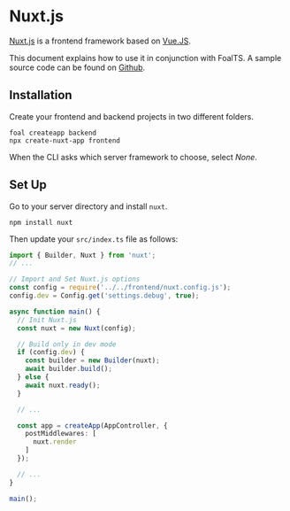 # Nuxt.js

[Nuxt.js](https://nuxtjs.org/) is a frontend framework based on [Vue.JS](http://vuejs.org).

This document explains how to use it in conjunction with FoalTS. A sample source code can be found on [Github](https://github.com/FoalTS/foal/tree/master/samples/nuxt.js).

## Installation

Create your frontend and backend projects in two different folders.

```
foal createapp backend
npx create-nuxt-app frontend
```

When the CLI asks which server framework to choose, select *None*.

## Set Up

Go to your server directory and install `nuxt`.

```
npm install nuxt
```

Then update your `src/index.ts` file as follows:

```typescript
import { Builder, Nuxt } from 'nuxt';
// ...

// Import and Set Nuxt.js options
const config = require('../../frontend/nuxt.config.js');
config.dev = Config.get('settings.debug', true);

async function main() {
  // Init Nuxt.js
  const nuxt = new Nuxt(config);

  // Build only in dev mode
  if (config.dev) {
    const builder = new Builder(nuxt);
    await builder.build();
  } else {
    await nuxt.ready();
  }

  // ...

  const app = createApp(AppController, {
    postMiddlewares: [
      nuxt.render
    ]
  });

  // ...
}

main();

```
